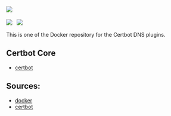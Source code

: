 # ![](https://certbot.eff.org/images/certbot-logo-1A.svg)
[![](https://img.shields.io/badge/current-v1.1.0-blue.svg)](https://github.com/certbot/certbot.git) &nbsp; [![](https://travis-ci.com/certbot/certbot.svg?branch=1.1.x)](https://travis-ci.com/certbot/certbot)

This is one of the Docker repository for the Certbot DNS plugins.

## Certbot Core

* [certbot](https://hub.docker.com/r/certbot/certbot)

## Sources:

* [docker](https://www.github.com/certbot-docker/certbot-docker.git)
* [certbot](https://www.github.com/certbot/certbot.git)
